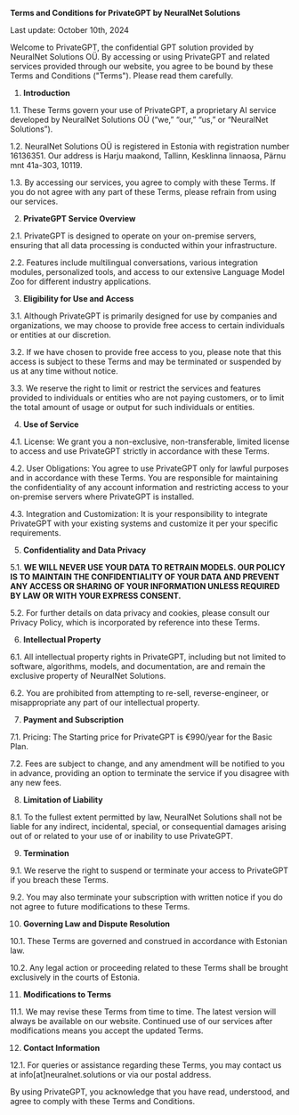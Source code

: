 **Terms and Conditions for PrivateGPT by NeuralNet Solutions**

Last update: October 10th, 2024

Welcome to PrivateGPT, the confidential GPT solution provided by NeuralNet Solutions OÜ. By accessing or using PrivateGPT and related services provided through our website, you agree to be bound by these Terms and Conditions ("Terms"). Please read them carefully.

1. **Introduction**

1.1. These Terms govern your use of PrivateGPT, a proprietary AI service developed by NeuralNet Solutions OÜ (“we,” “our,” “us,” or “NeuralNet Solutions”). 

1.2. NeuralNet Solutions OÜ is registered in Estonia with registration number 16136351. Our address is Harju maakond, Tallinn, Kesklinna linnaosa, Pärnu mnt 41a-303, 10119.

1.3. By accessing our services, you agree to comply with these Terms. If you do not agree with any part of these Terms, please refrain from using our services.

2. **PrivateGPT Service Overview**

2.1. PrivateGPT is designed to operate on your on-premise servers, ensuring that all data processing is conducted within your infrastructure. 

2.2. Features include multilingual conversations, various integration modules, personalized tools, and access to our extensive Language Model Zoo for different industry applications.

3. **Eligibility for Use and Access**

3.1. Although PrivateGPT is primarily designed for use by companies and organizations, we may choose to provide free access to certain individuals or entities at our discretion.

3.2. If we have chosen to provide free access to you, please note that this access is subject to these Terms and may be terminated or suspended by us at any time without notice. 

3.3. We reserve the right to limit or restrict the services and features provided to individuals or entities who are not paying customers, or to limit the total amount of usage or output for such individuals or entities. 

4. **Use of Service**

4.1. License: We grant you a non-exclusive, non-transferable, limited license to access and use PrivateGPT strictly in accordance with these Terms.

4.2. User Obligations: You agree to use PrivateGPT only for lawful purposes and in accordance with these Terms. You are responsible for maintaining the confidentiality of any account information and restricting access to your on-premise servers where PrivateGPT is installed.

4.3. Integration and Customization: It is your responsibility to integrate PrivateGPT with your existing systems and customize it per your specific requirements.

5. **Confidentiality and Data Privacy**

5.1. **WE WILL NEVER USE YOUR DATA TO RETRAIN MODELS. OUR POLICY IS TO MAINTAIN THE CONFIDENTIALITY OF YOUR DATA AND PREVENT ANY ACCESS OR SHARING OF YOUR INFORMATION UNLESS REQUIRED BY LAW OR WITH YOUR EXPRESS CONSENT.**

5.2. For further details on data privacy and cookies, please consult our Privacy Policy, which is incorporated by reference into these Terms.

6. **Intellectual Property**

6.1. All intellectual property rights in PrivateGPT, including but not limited to software, algorithms, models, and documentation, are and remain the exclusive property of NeuralNet Solutions.

6.2. You are prohibited from attempting to re-sell, reverse-engineer, or misappropriate any part of our intellectual property.

7. **Payment and Subscription**

7.1. Pricing: The Starting price for PrivateGPT is €990/year for the Basic Plan.

7.2. Fees are subject to change, and any amendment will be notified to you in advance, providing an option to terminate the service if you disagree with any new fees.

8. **Limitation of Liability**

8.1. To the fullest extent permitted by law, NeuralNet Solutions shall not be liable for any indirect, incidental, special, or consequential damages arising out of or related to your use of or inability to use PrivateGPT.

9. **Termination**

9.1. We reserve the right to suspend or terminate your access to PrivateGPT if you breach these Terms.

9.2. You may also terminate your subscription with written notice if you do not agree to future modifications to these Terms.

10. **Governing Law and Dispute Resolution**

10.1. These Terms are governed and construed in accordance with Estonian law.

10.2. Any legal action or proceeding related to these Terms shall be brought exclusively in the courts of Estonia.

11. **Modifications to Terms**

11.1. We may revise these Terms from time to time. The latest version will always be available on our website. Continued use of our services after modifications means you accept the updated Terms.

12. **Contact Information**

12.1. For queries or assistance regarding these Terms, you may contact us at info[at]neuralnet.solutions or via our postal address.

By using PrivateGPT, you acknowledge that you have read, understood, and agree to comply with these Terms and Conditions.
